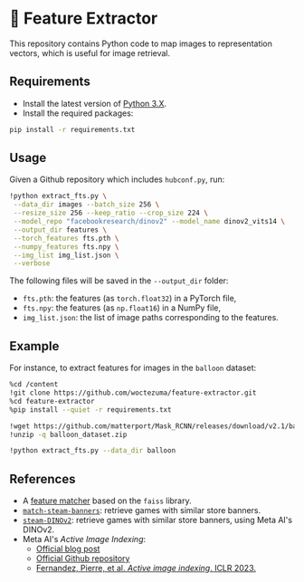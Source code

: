 # :pushpin: Feature Extractor

This repository contains Python code to map images to representation vectors, which is useful for image retrieval.

## Requirements

-   Install the latest version of [Python 3.X][python-download-url].
-   Install the required packages:

```bash
pip install -r requirements.txt
```

## Usage

Given a Github repository which includes `hubconf.py`, run:
```bash
!python extract_fts.py \
 --data_dir images --batch_size 256 \
 --resize_size 256 --keep_ratio --crop_size 224 \
 --model_repo "facebookresearch/dinov2" --model_name dinov2_vits14 \
 --output_dir features \
 --torch_features fts.pth \
 --numpy_features fts.npy \
 --img_list img_list.json \
 --verbose
```
The following files will be saved in the `--output_dir` folder: 
- `fts.pth`: the features (as `torch.float32`) in a PyTorch file,
- `fts.npy`: the features (as `np.float16`) in a NumPy file, 
- `img_list.json`: the list of image paths corresponding to the features.

## Example

For instance, to extract features for images in the `balloon` dataset:

```bash
%cd /content
!git clone https://github.com/woctezuma/feature-extractor.git
%cd feature-extractor
%pip install --quiet -r requirements.txt

!wget https://github.com/matterport/Mask_RCNN/releases/download/v2.1/balloon_dataset.zip
!unzip -q balloon_dataset.zip

!python extract_fts.py --data_dir balloon
```

## References

-   A [feature matcher][feature-matcher] based on the `faiss` library.
-   [`match-steam-banners`][github-match-steam-banners]: retrieve games with similar store banners.
-   [`steam-DINOv2`][github-match-with-dinov2]: retrieve games with similar store banners, using Meta AI's DINOv2.
-   Meta AI's *Active Image Indexing*:
    - [Official blog post][active-image-indexing-blog]
    - [Official Github repository][active-image-indexing-github]
    - [Fernandez, Pierre, et al. *Active image indexing*. ICLR 2023.][active-image-indexing-arxiv] 

<!-- Definitions -->

[python-download-url]: <https://www.python.org/downloads/>
[feature-matcher]: <https://github.com/woctezuma/feature-matcher>
[github-match-steam-banners]: <https://github.com/woctezuma/match-steam-banners>
[github-match-with-dinov2]: <https://github.com/woctezuma/steam-DINOv2>
[active-image-indexing-blog]: <https://pierrefdz.github.io/publications/activeindexing/>
[active-image-indexing-github]: <https://github.com/facebookresearch/active_indexing>
[active-image-indexing-arxiv]: <https://arxiv.org/abs/2210.10620>
[colab-badge]: <https://colab.research.google.com/assets/colab-badge.svg>
